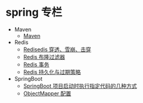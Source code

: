 # spring 专栏

- Maven
  - [Maven](/spring/maven/Maven命令.md)
- Redis
  - [Redisedis 穿透、雪崩、击穿](/spring/redis/Redis穿透、雪崩、击穿.md)
  - [Redis 布隆过滤器](/spring/redis/Redis布隆过滤器.md)
  - [Redis 事务](/spring/redis/Redis事务.md)
  - [Redis 持久化与过期策略](/spring/redis/Redis持久化与过期策略.md)
- SpringBoot
  - [SpringBoot 项目启动时执行指定代码的几种方式](/spring/springboot/SpringBoot项目启动时执行指定代码的几种方式.md)
  - [ObjectMapper 配置](/spring/springboot/objectMapper.md)
